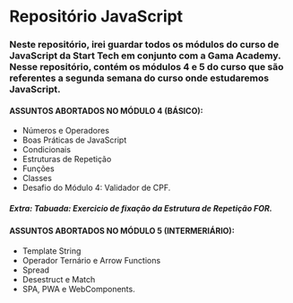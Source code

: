# Repositório JavaScript



### Neste repositório, irei guardar todos os módulos do curso de JavaScript da Start Tech em conjunto com a Gama Academy. Nesse repositório, contém os módulos 4 e 5 do curso que são referentes a segunda semana do curso onde estudaremos JavaScript. 

#### ASSUNTOS ABORTADOS NO MÓDULO 4 (BÁSICO):

* Números e Operadores
* Boas Práticas de JavaScript
* Condicionais
* Estruturas de Repetição
* Funções
* Classes
* Desafio do Módulo 4: Validador de CPF.
##### Extra: Tabuada: Exercicio de fixação da Estrutura de Repetição FOR.

#### ASSUNTOS ABORTADOS NO MÓDULO 5 (INTERMERIÁRIO):

* Template String
* Operador Ternário e Arrow Functions
* Spread
* Desestruct e Match
* SPA, PWA e WebComponents.